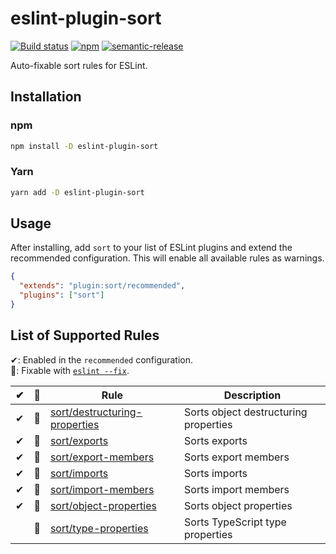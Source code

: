 # eslint-plugin-sort

[![Build status](https://github.com/mskelton/eslint-plugin-sort/workflows/Build/badge.svg)](https://github.com/mskelton/eslint-plugin-sort/actions)
[![npm](https://img.shields.io/npm/v/eslint-plugin-sort)](https://www.npmjs.com/package/eslint-plugin-sort)
[![semantic-release](https://img.shields.io/badge/%20%20%F0%9F%93%A6%F0%9F%9A%80-semantic--release-e10079.svg)](https://github.com/semantic-release/semantic-release)

Auto-fixable sort rules for ESLint.

## Installation

### npm

```sh
npm install -D eslint-plugin-sort
```

### Yarn

```sh
yarn add -D eslint-plugin-sort
```

## Usage

After installing, add `sort` to your list of ESLint plugins and extend the
recommended configuration. This will enable all available rules as warnings.

```json
{
  "extends": "plugin:sort/recommended",
  "plugins": ["sort"]
}
```

## List of Supported Rules

✔: Enabled in the `recommended` configuration.\
🔧: Fixable with [`eslint --fix`](https://eslint.org/docs/user-guide/command-line-interface#fixing-problems).

|  ✔  | 🔧  | Rule                                                                    | Description                           |
| :-: | :-: | ----------------------------------------------------------------------- | ------------------------------------- |
|  ✔  | 🔧  | [sort/destructuring-properties](docs/rules/destructuring-properties.md) | Sorts object destructuring properties |
|  ✔  | 🔧  | [sort/exports](docs/rules/exports.md)                                   | Sorts exports                         |
|  ✔  | 🔧  | [sort/export-members](docs/rules/export-members.md)                     | Sorts export members                  |
|  ✔  | 🔧  | [sort/imports](docs/rules/imports.md)                                   | Sorts imports                         |
|  ✔  | 🔧  | [sort/import-members](docs/rules/import-members.md)                     | Sorts import members                  |
|  ✔  | 🔧  | [sort/object-properties](docs/rules/object-properties.md)               | Sorts object properties               |
|     | 🔧  | [sort/type-properties](docs/rules/type-properties.md)                   | Sorts TypeScript type properties      |
